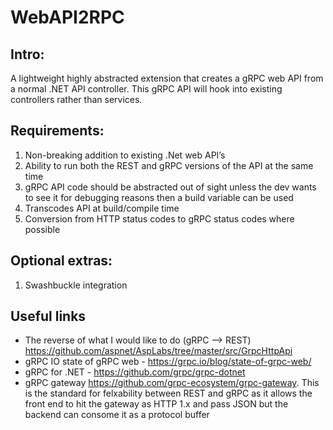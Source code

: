 # WebAPI2RPC

## Intro:
A lightweight highly abstracted extension that creates a gRPC web API from a normal .NET API controller. This gRPC API will hook into existing controllers rather than services.

## Requirements:
1.	Non-breaking addition to existing .Net web API’s
2.	Ability to run both the REST and gRPC versions of the API at the same time
3.	gRPC API code should be abstracted out of sight unless the dev wants to see it for debugging reasons then a build variable can be used
4.	Transcodes API at build/compile time
5.	Conversion from HTTP status codes to gRPC status codes where possible

## Optional extras:
1.	Swashbuckle integration

## Useful links
* The reverse of what I would like to do (gRPC --> REST) https://github.com/aspnet/AspLabs/tree/master/src/GrpcHttpApi
* gRPC IO state of gRPC web - https://grpc.io/blog/state-of-grpc-web/
* gRPC for .NET - https://github.com/grpc/grpc-dotnet
* gRPC gateway https://github.com/grpc-ecosystem/grpc-gateway. This is the standard for felxability between REST and gRPC as it allows the front end to hit the gateway as HTTP 1.x and pass JSON but the backend can consome it as a protocol buffer
